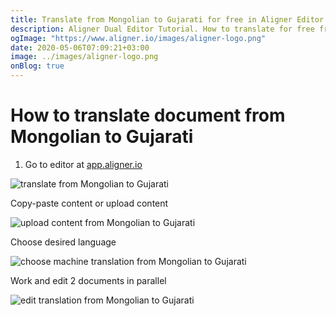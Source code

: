 ```yaml
---
title: Translate from Mongolian to Gujarati for free in Aligner Editor
description: Aligner Dual Editor Tutorial. How to translate for free from Mongolian to Gujarati. Aligner is multilingual document management platform. 
ogImage: "https://www.aligner.io/images/aligner-logo.png"
date: 2020-05-06T07:09:21+03:00
image: ../images/aligner-logo.png
onBlog: true
---
```


# How to translate document from Mongolian to Gujarati

1. Go to editor at [app.aligner.io](https://app.aligner.io "Aligner App web page")

![translate from Mongolian to Gujarati](../aligner-blank-editor.png "translate from Mongolian to Gujarati")

Copy-paste content or upload content

![upload content from Mongolian to Gujarati](../aligner-uploaded-document.png "upload content from Mongolian to Gujarati")

Choose desired language

![choose machine translation from Mongolian to Gujarati](../aligner-language-dropdown.png "choose machine translation from Mongolian to Gujarati")

Work and edit 2 documents in parallel

![edit translation from Mongolian to Gujarati](../aligner-double-sitded-editor.png "edit translation from Mongolian to Gujarati")

